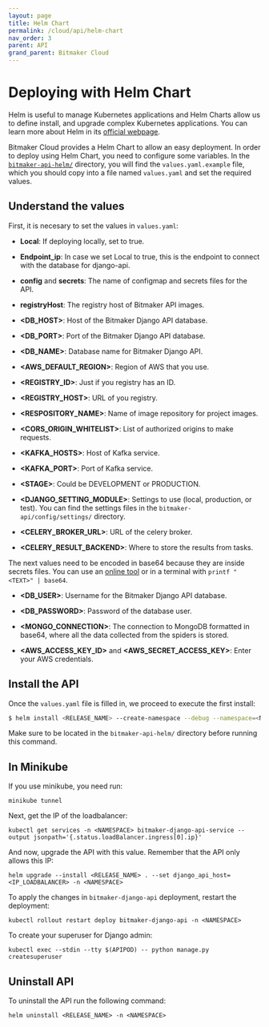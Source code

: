 ```yaml
---
layout: page
title: Helm Chart
permalink: /cloud/api/helm-chart
nav_order: 3
parent: API
grand_parent: Bitmaker Cloud
---
```


# Deploying with Helm Chart

Helm is useful to manage Kubernetes applications and Helm Charts allow us to define
install, and upgrade complex Kubernetes applications. You can learn more about Helm
in its [official webpage](https://helm.sh/).

Bitmaker Cloud provides a Helm Chart to allow an easy deployment. In order to deploy
using Helm Chart, you need to configure some variables. In the [`bitmaker-api-helm/`](https://github.com/bitmakerla/bitmaker-cloud/tree/main/bitmaker-api-helm) directory,
you will find the `values.yaml.example` file, which you should copy into a file named
`values.yaml` and set the required values.

## Understand the values

First, it is necesary to set the values in `values.yaml`:
- **Local**: If deploying locally, set to true.

- **Endpoint_ip**: In case we set Local to true, this is the endpoint to connect with the database for django-api.

- **config** and **secrets**: The name of configmap and secrets files for the API.

- **registryHost**: The registry host of Bitmaker API images.

- **\<DB_HOST\>**: Host of the Bitmaker Django API database.

- **\<DB_PORT\>**: Port of the Bitmaker Django API database.

- **\<DB_NAME\>**: Database name for Bitmaker Django API.

- **\<AWS_DEFAULT_REGION\>**: Region of AWS that you use.

- **\<REGISTRY_ID\>**: Just if you registry has an ID.

- **\<REGISTRY_HOST\>**: URL of you registry.

- **\<RESPOSITORY_NAME\>**: Name of image repository for project images.

- **\<CORS_ORIGIN_WHITELIST\>**: List of authorized origins to make requests.

- **\<KAFKA_HOSTS\>**: Host of Kafka service.

- **\<KAFKA_PORT\>**: Port of Kafka service.

- **\<STAGE\>**: Could be DEVELOPMENT or PRODUCTION.

- **\<DJANGO_SETTING_MODULE\>**: Settings to use (local, production, or test). You
  can find the settings files in the `bitmaker-api/config/settings/` directory.

- **\<CELERY_BROKER_URL\>**: URL of the celery broker.

- **\<CELERY_RESULT_BACKEND\>**: Where to store the results from tasks.

The next values need to be encoded in base64 because they are inside secrets files.
You can use an [online tool](https://www.base64encode.org/) or in a terminal with `printf "<TEXT>" | base64`.

- **\<DB_USER\>**: Username for the Bitmaker Django API database.

- **\<DB_PASSWORD\>**: Password of the database user.

- **\<MONGO_CONNECTION\>**: The connection to MongoDB formatted in base64, where all
  the data collected from the spiders is stored.

- **\<AWS_ACCESS_KEY_ID\>** and **\<AWS_SECRET_ACCESS_KEY\>**: Enter your AWS credentials.

## Install the API

Once the `values.yaml` file is filled in, we proceed to execute the first install:
```bash
$ helm install <RELEASE_NAME> --create-namespace --debug --namespace=<NAMESPACE> .
```

Make sure to be located in the `bitmaker-api-helm/` directory before running this command.

## In Minikube

If you use minikube, you need run:
```
minikube tunnel
```

Next, get the IP of the loadbalancer:
```
kubectl get services -n <NAMESPACE> bitmaker-django-api-service --output jsonpath='{.status.loadBalancer.ingress[0].ip}'
```

And now, upgrade the API with this value. Remember that the API only allows this IP:
```
helm upgrade --install <RELEASE_NAME> . --set django_api_host=<IP_LOADBALANCER> -n <NAMESPACE>
```

To apply the changes in `bitmaker-django-api` deployment, restart the deployment:
```
kubectl rollout restart deploy bitmaker-django-api -n <NAMESPACE>
```

To create your superuser for Django admin:
```
kubectl exec --stdin --tty $(APIPOD) -- python manage.py createsuperuser
```

## Uninstall API
To uninstall the API run the following command:

```
helm uninstall <RELEASE_NAME> -n <NAMESPACE>
```
